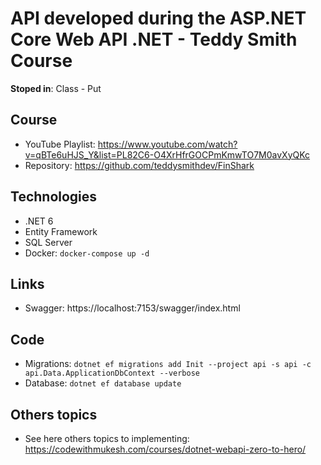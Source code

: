 # API developed during the ASP.NET Core Web API .NET - Teddy Smith Course

**Stoped in**: Class - Put

## Course

- YouTube Playlist: https://www.youtube.com/watch?v=qBTe6uHJS_Y&list=PL82C6-O4XrHfrGOCPmKmwTO7M0avXyQKc
- Repository: https://github.com/teddysmithdev/FinShark

## Technologies

- .NET 6
- Entity Framework
- SQL Server
- Docker: `docker-compose up -d`

## Links

- Swagger: https://localhost:7153/swagger/index.html

## Code

- Migrations: `dotnet ef migrations add Init --project api -s api -c api.Data.ApplicationDbContext --verbose`
- Database: `dotnet ef database update`

## Others topics

- See here others topics to implementing: https://codewithmukesh.com/courses/dotnet-webapi-zero-to-hero/